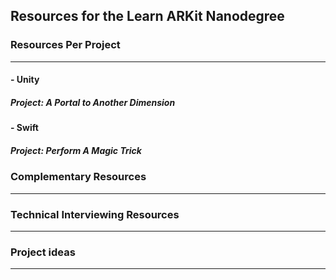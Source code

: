 ## Resources for the Learn ARKit Nanodegree

### Resources Per Project

----

#### - Unity

##### Project: A Portal to Another Dimension

#### - Swift

##### Project: Perform A Magic Trick


### Complementary Resources

----

### Technical Interviewing Resources

----

### Project ideas

----